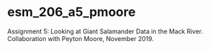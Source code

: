 # esm_206_a5_pmoore
Assignment 5: Looking at Giant Salamander Data in the Mack River. Collaboration with Peyton Moore, November 2019. 
